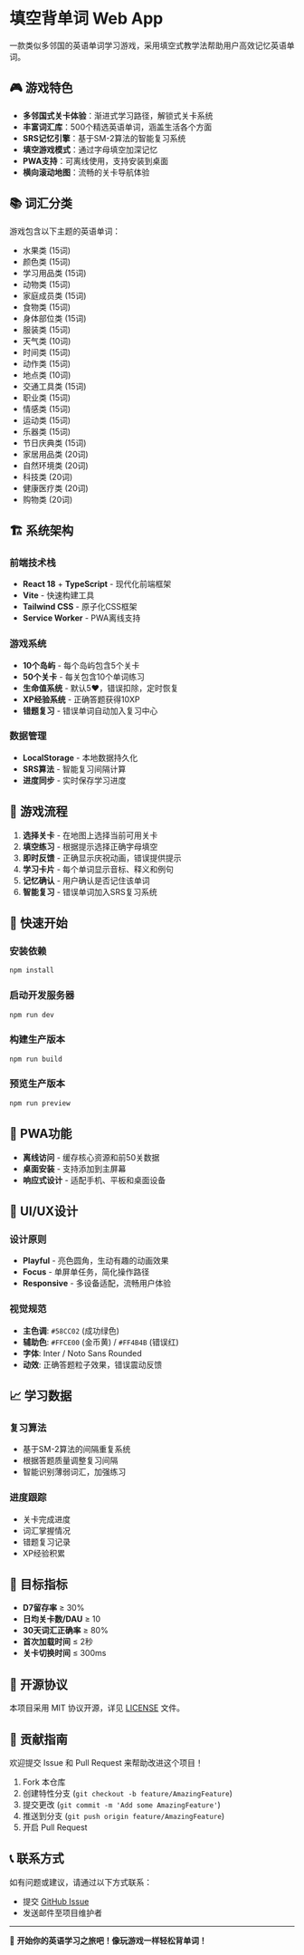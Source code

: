 # 填空背单词 Web App

一款类似多邻国的英语单词学习游戏，采用填空式教学法帮助用户高效记忆英语单词。

## 🎮 游戏特色

- **多邻国式关卡体验**：渐进式学习路径，解锁式关卡系统
- **丰富词汇库**：500个精选英语单词，涵盖生活各个方面
- **SRS记忆引擎**：基于SM-2算法的智能复习系统
- **填空游戏模式**：通过字母填空加深记忆
- **PWA支持**：可离线使用，支持安装到桌面
- **横向滚动地图**：流畅的关卡导航体验

## 📚 词汇分类

游戏包含以下主题的英语单词：

- 水果类 (15词)
- 颜色类 (15词) 
- 学习用品类 (15词)
- 动物类 (15词)
- 家庭成员类 (15词)
- 食物类 (15词)
- 身体部位类 (15词)
- 服装类 (15词)
- 天气类 (10词)
- 时间类 (15词)
- 动作类 (15词)
- 地点类 (10词)
- 交通工具类 (15词)
- 职业类 (15词)
- 情感类 (15词)
- 运动类 (15词)
- 乐器类 (15词)
- 节日庆典类 (15词)
- 家居用品类 (20词)
- 自然环境类 (20词)
- 科技类 (20词)
- 健康医疗类 (20词)
- 购物类 (20词)

## 🏗️ 系统架构

### 前端技术栈
- **React 18** + **TypeScript** - 现代化前端框架
- **Vite** - 快速构建工具
- **Tailwind CSS** - 原子化CSS框架
- **Service Worker** - PWA离线支持

### 游戏系统
- **10个岛屿** - 每个岛屿包含5个关卡
- **50个关卡** - 每关包含10个单词练习
- **生命值系统** - 默认5❤️，错误扣除，定时恢复
- **XP经验系统** - 正确答题获得10XP
- **错题复习** - 错误单词自动加入复习中心

### 数据管理
- **LocalStorage** - 本地数据持久化
- **SRS算法** - 智能复习间隔计算
- **进度同步** - 实时保存学习进度

## 🎯 游戏流程

1. **选择关卡** - 在地图上选择当前可用关卡
2. **填空练习** - 根据提示选择正确字母填空
3. **即时反馈** - 正确显示庆祝动画，错误提供提示
4. **学习卡片** - 每个单词显示音标、释义和例句
5. **记忆确认** - 用户确认是否记住该单词
6. **智能复习** - 错误单词加入SRS复习系统

## 🚀 快速开始

### 安装依赖
```bash
npm install
```

### 启动开发服务器
```bash
npm run dev
```

### 构建生产版本
```bash
npm run build
```

### 预览生产版本
```bash
npm run preview
```

## 📱 PWA功能

- **离线访问** - 缓存核心资源和前50关数据
- **桌面安装** - 支持添加到主屏幕
- **响应式设计** - 适配手机、平板和桌面设备

## 🎨 UI/UX设计

### 设计原则
- **Playful** - 亮色圆角，生动有趣的动画效果
- **Focus** - 单屏单任务，简化操作路径
- **Responsive** - 多设备适配，流畅用户体验

### 视觉规范
- **主色调**: `#58CC02` (成功绿色)
- **辅助色**: `#FFCE00` (金币黄) / `#FF4B4B` (错误红)
- **字体**: Inter / Noto Sans Rounded
- **动效**: 正确答题粒子效果，错误震动反馈

## 📈 学习数据

### 复习算法
- 基于SM-2算法的间隔重复系统
- 根据答题质量调整复习间隔
- 智能识别薄弱词汇，加强练习

### 进度跟踪
- 关卡完成进度
- 词汇掌握情况
- 错题复习记录
- XP经验积累

## 🎯 目标指标

- **D7留存率** ≥ 30%
- **日均关卡数/DAU** ≥ 10
- **30天词汇正确率** ≥ 80%
- **首次加载时间** ≤ 2秒
- **关卡切换时间** ≤ 300ms

## 📄 开源协议

本项目采用 MIT 协议开源，详见 [LICENSE](LICENSE) 文件。

## 🤝 贡献指南

欢迎提交 Issue 和 Pull Request 来帮助改进这个项目！

1. Fork 本仓库
2. 创建特性分支 (`git checkout -b feature/AmazingFeature`)
3. 提交更改 (`git commit -m 'Add some AmazingFeature'`)
4. 推送到分支 (`git push origin feature/AmazingFeature`)
5. 开启 Pull Request

## 📞 联系方式

如有问题或建议，请通过以下方式联系：

- 提交 [GitHub Issue](https://github.com/cswanghan/MylingoApp/issues)
- 发送邮件至项目维护者

---

🎉 **开始你的英语学习之旅吧！像玩游戏一样轻松背单词！**